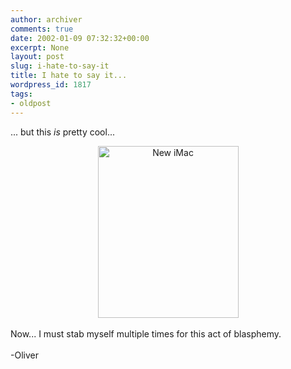 ```yaml
---
author: archiver
comments: true
date: 2002-01-09 07:32:32+00:00
excerpt: None
layout: post
slug: i-hate-to-say-it
title: I hate to say it...
wordpress_id: 1817
tags:
- oldpost
---
```


... but this <i>is</i> pretty cool...<br /><center><img src="http://www.oliverweb.com/newsimages/newimac.jpg" width=225 height=275 alt="New iMac"></center><br />Now... I must stab myself multiple times for this act of blasphemy.<br /><br />-Oliver